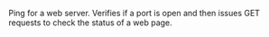 Ping for a web server. Verifies if a port is open and then issues GET requests to check the status of a web page.